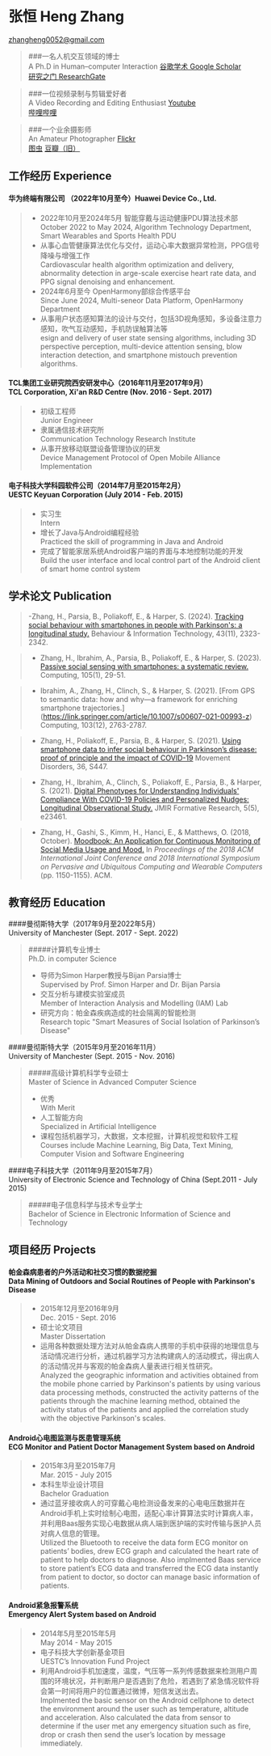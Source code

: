# 张恒 Heng Zhang
zhangheng0052@gmail.com

>###一名人机交互领域的博士<br/>A Ph.D in Human–computer Interaction
>[谷歌学术 Google Scholar](https://scholar.google.com/citations?user=GW9zg9kAAAAJ)<br/>
>[研究之门 ResearchGate](https://www.researchgate.net/profile/Heng_Zhang108)

>###一位视频录制与剪辑爱好者<br/>A Video Recording and Editing Enthusiast
>[Youtube](https://www.youtube.com/channel/UC4YxkkDp1m8zmOCpJDHx6tg)<br/>
>[哔哩哔哩](https://space.bilibili.com/31791228/)

>###一个业余摄影师<br/>An Amateur Photographer
>[Flickr](https://www.flickr.com/people/procorosso/)<br/>
>[图虫](https://tuchong.com/1354065/) [豆瓣（旧）](https://www.douban.com/people/Proco/photos)

## 工作经历 Experience
#### 华为终端有限公司 （2022年10月至今）Huawei Device Co., Ltd.
>- 2022年10月至2024年5月 智能穿戴与运动健康PDU算法技术部<br/>October 2022 to May 2024, Algorithm Technology Department, Smart Wearables and Sports Health PDU
>- 从事心血管健康算法优化与交付，运动心率大数据异常检测，PPG信号降噪与增强工作<br/>Cardiovascular health algorithm optimization and delivery, abnormality detection in arge-scale exercise heart rate data, and PPG signal denoising and enhancement.
>- 2024年6月至今 OpenHarmony部综合传感平台<br/>Since June 2024, Multi-seneor Data Platform, OpenHarmony Department
>- 从事用户状态感知算法的设计与交付，包括3D视角感知，多设备注意力感知，吹气互动感知，手机防误触算法等<br/>esign and delivery of user state sensing algorithms, including 3D perspective perception, multi-device attention sensing, blow interaction detection, and smartphone mistouch prevention algorithms.


#### TCL集团工业研究院西安研发中心（2016年11月至2017年9月）<br/>TCL Corporation, Xi'an R&D Centre (Nov. 2016 - Sept. 2017)
>- 初级工程师<br/>Junior Engineer
>- 隶属通信技术研究所<br/>Communication Technology Research Institute
>- 从事开放移动联盟设备管理协议的研发<br/>Device Management Protocol of Open Mobile Alliance Implementation

#### 电子科技大学科园软件公司（2014年7月至2015年2月）<br/>UESTC Keyuan Corporation (July 2014 - Feb. 2015)
>- 实习生<br/>Intern
>- 增长了Java与Android编程经验<br/>Practiced the skill of programming in Java and Android
>- 完成了智能家居系统Android客户端的界面与本地控制功能的开发<br/>Build the user interface and local control part of the Android client of smart home control system

## 学术论文 Publication
>-Zhang, H., Parsia, B., Poliakoff, E., & Harper, S. (2024). [Tracking social behaviour with smartphones in people with Parkinson's: a longitudinal study.](https://www.tandfonline.com/doi/abs/10.1080/0144929X.2023.2243521) Behaviour & Information Technology, 43(11), 2323-2342.

>- Zhang, H., Ibrahim, A., Parsia, B., Poliakoff, E., & Harper, S. (2023). [Passive social sensing with smartphones: a systematic review.](https://link.springer.com/article/10.1007/s00607-022-01112-2) Computing, 105(1), 29-51.

>- Ibrahim, A., Zhang, H., Clinch, S., & Harper, S. (2021). [From GPS to semantic data: how and why—a framework for enriching smartphone trajectories.] (https://link.springer.com/article/10.1007/s00607-021-00993-z) Computing, 103(12), 2763-2787.

>- Zhang, H., Poliakoff, E., Parsia, B., & Harper, S. (2021). [Using smartphone data to infer social behaviour in Parkinson’s disease: proof of principle and the impact of COVID-19](https://manchester.primo.exlibrisgroup.com/discovery/openurl?institution=44MAN_INST&vid=44MAN_INST:MU_NUI&volume=36&date=2021&aulast=Zhang&issn=0885-3185&spage=S447&auinit=H&title=Movement%20disorders%20%2F&atitle=Using%20smartphone%20data%20to%20infer%20social%20behaviour%20in%20Parkinson’s%20disease:%20proof%20of%20principle%20and%20the%20impact%20of%20COVID-19:%201014&sid=google) Movement Disorders, 36, S447.

>- Zhang, H., Ibrahim, A., Clinch, S., Poliakoff, E., Parsia, B., & Harper, S. (2021). [Digital Phenotypes for Understanding Individuals' Compliance With COVID-19 Policies and Personalized Nudges: Longitudinal Observational Study.](https://formative.jmir.org/2021/5/e23461) JMIR Formative Research, 5(5), e23461.

>- Zhang, H., Gashi, S., Kimm, H., Hanci, E., & Matthews, O. (2018, October). [Moodbook: An Application for Continuous Monitoring of Social Media Usage and Mood.](https://dl.acm.org/citation.cfm?id=3274760) In *Proceedings of the 2018 ACM International Joint Conference and 2018 International Symposium on Pervasive and Ubiquitous Computing and Wearable Computers* (pp. 1150-1155). ACM.

## 教育经历 Education
####曼彻斯特大学（2017年9月至2022年5月）<br/>University of Manchester (Sept. 2017 - Sept. 2022)
>#####计算机专业博士<br/>Ph.D. in computer Science
>- 导师为Simon Harper教授与Bijan Parsia博士<br/>Supervised by Prof. Simon Harper and Dr. Bijan Parsia
>- 交互分析与建模实验室成员<br/>Member of Interaction Analysis and Modelling (IAM) Lab
>- 研究方向：帕金森疾病造成的社会隔离的智能检测<br/>Research topic "Smart Measures of Social Isolation of Parkinson’s Disease"

####曼彻斯特大学（2015年9月至2016年11月）<br/>University of Manchester (Sept. 2015 - Nov. 2016)
>#####高级计算机科学专业硕士<br/>Master of Science in Advanced Computer Science
>- 优秀<br/>With Merit
>- 人工智能方向<br/>Specialized in Artificial Intelligence
>- 课程包括机器学习，大数据，文本挖掘，计算机视觉和软件工程<br/>Courses include Machine Learning, Big Data, Text Mining, Computer Vision and Software Engineering

####电子科技大学（2011年9月至2015年7月）<br/>University of Electronic Science and Technology of China (Sept.2011 - July 2015)
>#####电子信息科学与技术专业学士<br/>Bachelor of Science in Electronic Information of Science and Technology

## 项目经历 Projects
#### 帕金森病患者的户外活动和社交习惯的数据挖掘<br/>Data Mining of Outdoors and Social Routines of People with Parkinson's Disease
>- 2015年12月至2016年9月<br/> Dec. 2015 - Sept. 2016
>- 硕士论文项目<br/>Master Dissertation
>- 运用各种数据处理方法对从帕金森病人携带的手机中获得的地理信息与活动情况进行分析，通过机器学习方法构建病人的活动模式，得出病人的活动情况并与客观的帕金森病人量表进行相关性研究。<br/>Analyzed the geographic information and activities obtained from the mobile phone carried by Parkinson's patients by using various data processing methods, constructed the activity patterns of the patients through the machine learning method, obtained the activity status of the patients and applied the correlation study with the objective Parkinson's scales.

#### Android心电图监测与医患管理系统<br/>ECG Monitor and Patient Doctor Management System based on Android
>- 2015年3月至2015年7月<br/>Mar. 2015 - July 2015
>- 本科生毕业设计项目<br/>Bachelor Graduation
>- 通过蓝牙接收病人的可穿戴心电检测设备发来的心电电压数据并在Android手机上实时绘制心电图，适配心率计算算法实时计算病人率，并利用Baas服务实现心电数据从病人端到医护端的实时传输与医护人员对病人信息的管理。<br/>Utilized the Bluetooth to receive the data form ECG monitor on patients’ bodies, drew ECG graph and calculated the heart rate of patient to help doctors to diagnose. Also implmented Baas service to store patient’s ECG data and transferred the ECG data instantly from patient to doctor, so doctor can manage basic information of patients.

#### Android紧急报警系统<br/>Emergency Alert System based on Android
>- 2014年5月至2015年5月<br/>May 2014 - May 2015
>- 电子科技大学创新基金项目<br/>UESTC’s Innovation Fund Project
>- 利用Android手机加速度，温度，气压等一系列传感数据来检测用户周围的环境状况，并判断用户是否遇到了危险，若遇到了紧急情况软件将会第一时间将用户的位置通过微博，短信发送出去。<br/>Implmented the basic sensor on the Android cellphone to detect the environment around the user such as temperature, altitude and acceleration. Also calculated the data from sensor to determine if the user met any emergency situation such as fire, drop or crash then send the user’s location by message immediately.
